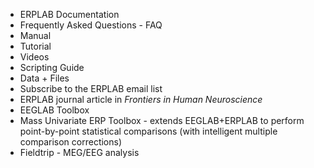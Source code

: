 * ERPLAB Documentation
 * Frequently Asked Questions - FAQ
 * Manual
 * Tutorial
 * Videos
 * Scripting Guide
 * Data + Files
* Subscribe to the ERPLAB email list
* ERPLAB journal article in _Frontiers in Human Neuroscience_
* EEGLAB Toolbox
* Mass Univariate ERP Toolbox - extends EEGLAB+ERPLAB to perform point-by-point statistical comparisons (with intelligent multiple comparison corrections)
* Fieldtrip - MEG/EEG analysis
